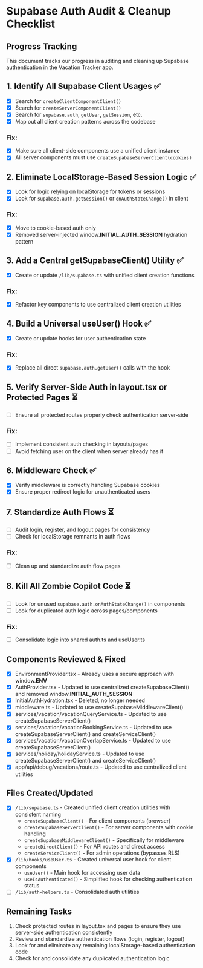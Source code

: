 # Supabase Auth Audit & Cleanup Checklist

## Progress Tracking

This document tracks our progress in auditing and cleaning up Supabase authentication in the Vacation Tracker app.

## 1. Identify All Supabase Client Usages ✅

- [x] Search for `createClientComponentClient()`
- [x] Search for `createServerComponentClient()`
- [x] Search for `supabase.auth`, `getUser`, `getSession`, etc.
- [x] Map out all client creation patterns across the codebase

### Fix:
- [x] Make sure all client-side components use a unified client instance
- [x] All server components must use `createSupabaseServerClient(cookies)`

## 2. Eliminate LocalStorage-Based Session Logic ✅

- [x] Look for logic relying on localStorage for tokens or sessions
- [x] Look for `supabase.auth.getSession()` or `onAuthStateChange()` in client

### Fix:
- [x] Move to cookie-based auth only
- [x] Removed server-injected window.__INITIAL_AUTH_SESSION__ hydration pattern

## 3. Add a Central getSupabaseClient() Utility ✅

- [x] Create or update `/lib/supabase.ts` with unified client creation functions

### Fix:
- [x] Refactor key components to use centralized client creation utilities

## 4. Build a Universal useUser() Hook ✅

- [x] Create or update hooks for user authentication state

### Fix:
- [x] Replace all direct `supabase.auth.getUser()` calls with the hook

## 5. Verify Server-Side Auth in layout.tsx or Protected Pages ⏳

- [ ] Ensure all protected routes properly check authentication server-side

### Fix:
- [ ] Implement consistent auth checking in layouts/pages
- [ ] Avoid fetching user on the client when server already has it

## 6. Middleware Check ✅

- [x] Verify middleware is correctly handling Supabase cookies
- [x] Ensure proper redirect logic for unauthenticated users

## 7. Standardize Auth Flows ⏳

- [ ] Audit login, register, and logout pages for consistency
- [ ] Check for localStorage remnants in auth flows

### Fix:
- [ ] Clean up and standardize auth flow pages

## 8. Kill All Zombie Copilot Code ⏳

- [ ] Look for unused `supabase.auth.onAuthStateChange()` in components
- [ ] Look for duplicated auth logic across pages/components

### Fix:
- [ ] Consolidate logic into shared auth.ts and useUser.ts

## Components Reviewed & Fixed

- [x] EnvironmentProvider.tsx - Already uses a secure approach with window.__ENV__
- [x] AuthProvider.tsx - Updated to use centralized createSupabaseClient() and removed window.__INITIAL_AUTH_SESSION__
- [x] InitialAuthHydration.tsx - Deleted, no longer needed
- [x] middleware.ts - Updated to use createSupabaseMiddlewareClient()
- [x] services/vacation/vacationQueryService.ts - Updated to use createSupabaseServerClient()
- [x] services/vacation/vacationBookingService.ts - Updated to use createSupabaseServerClient() and createServiceClient()
- [x] services/vacation/vacationOverlapService.ts - Updated to use createSupabaseServerClient()
- [x] services/holiday/holidayService.ts - Updated to use createSupabaseServerClient() and createServiceClient()
- [x] app/api/debug/vacations/route.ts - Updated to use centralized client utilities

## Files Created/Updated

- [x] `/lib/supabase.ts` - Created unified client creation utilities with consistent naming
  - `createSupabaseClient()` - For client components (browser)
  - `createSupabaseServerClient()` - For server components with cookie handling
  - `createSupabaseMiddlewareClient()` - Specifically for middleware
  - `createDirectClient()` - For API routes and direct access
  - `createServiceClient()` - For admin operations (bypasses RLS)
- [x] `/lib/hooks/useUser.ts` - Created universal user hook for client components
  - `useUser()` - Main hook for accessing user data
  - `useIsAuthenticated()` - Simplified hook for checking authentication status
- [ ] `/lib/auth-helpers.ts` - Consolidated auth utilities

## Remaining Tasks

1. Check protected routes in layout.tsx and pages to ensure they use server-side authentication consistently
2. Review and standardize authentication flows (login, register, logout)
3. Look for and eliminate any remaining localStorage-based authentication code
4. Check for and consolidate any duplicated authentication logic